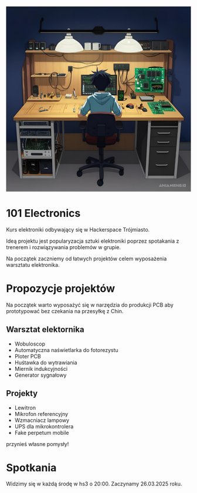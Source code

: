 ![Plakat](101_electronics.png)
# 101 Electronics
Kurs elektroniki odbywający się w Hackerspace Trójmiasto.

Ideą projektu jest popularyzacja sztuki elektroniki poprzez spotakania z trenerem i rozwiązywania problemów w grupie.

Na początek zaczniemy od łatwych projektów celem wyposażenia warsztatu elektronika.

# Propozycje projektów
Na początek warto wyposażyć się w narzędzia do produkcji PCB aby prototypować bez czekania na przesyłkę z Chin.
## Warsztat elektornika
* Wobuloscop
* Automatyczna naświetlarka do fotorezystu
* Ploter PCB
* Huśtawka do wytrawiania
* Miernik indukcyjności
* Generator sygnałowy
## Projekty
* Lewitron
* Mikrofon referencyjny
* Wzmacniacz lampowy
* UPS dla mikrokontrolera
* Fake perpetum mobile
  
przynieś własne pomysły! 

# Spotkania
Widzimy się w każdą środę w hs3 o 20:00.
Zaczynamy 26.03.2025 roku.

